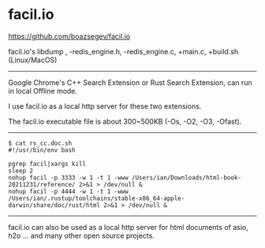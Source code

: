 # facil.io

https://github.com/boazsegev/facil.io

facil.io's libdump , -redis_engine.h, -redis_engine.c,  +main.c, +build.sh (Linux/MacOS)

----

Google Chrome's C++ Search Extension or Rust Search Extension, can run in local Offline mode.

I use facil.io as a local http server for these two extensions.

The facil.io executable file is about 300~500KB (-Os, -O2, -O3, -Ofast).

----

```
$ cat rs_cc.doc.sh
#!/usr/bin/env bash

pgrep facil|xargs kill
sleep 2
nohup facil -p 3333 -w 1 -t 1 -www /Users/ian/Downloads/html-book-20211231/reference/ 2>&1 > /dev/null &
nohup facil -p 4444 -w 1 -t 1 -www /Users/ian/.rustup/toolchains/stable-x86_64-apple-darwin/share/doc/rust/html 2>&1 > /dev/null &
```
----

facil.io can also be used as a local http server for html documents of asio, h2o ... and many other open source projects.
